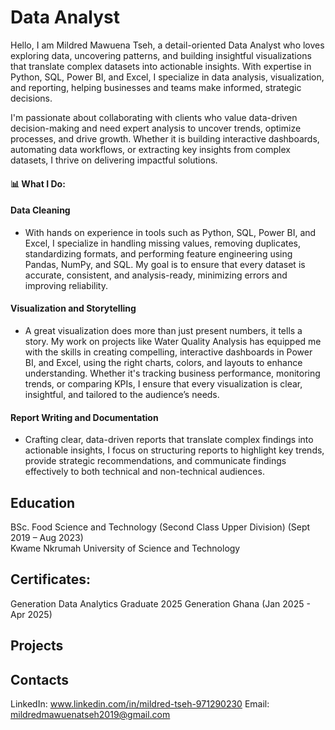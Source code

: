 # Data Analyst
Hello, I am Mildred Mawuena Tseh, a detail-oriented Data Analyst who loves exploring data, uncovering patterns, and building insightful visualizations that translate complex datasets into actionable insights. With expertise in Python, SQL, Power BI, and Excel, I specialize in data analysis, visualization, and reporting, helping businesses and teams make informed, strategic decisions.

I'm passionate about collaborating with clients who value data-driven decision-making and need expert analysis to uncover trends, optimize processes, and drive growth. Whether it is building interactive dashboards, automating data workflows, or extracting key insights from complex datasets, I thrive on delivering impactful solutions.

#### 📊 What I Do:

#### Data Cleaning
- With hands on experience in tools such as Python, SQL, Power BI, and Excel, I specialize in handling missing values, removing duplicates, standardizing formats, and performing feature engineering using Pandas, NumPy, and SQL. My goal is to ensure that every dataset is accurate, consistent, and analysis-ready, minimizing errors and improving reliability.

#### Visualization and Storytelling
- A great visualization does more than just present numbers, it tells a story. My work on projects like Water Quality Analysis has equipped me with the skills in creating compelling, interactive dashboards in Power BI, and Excel, using the right charts, colors, and layouts to enhance understanding. Whether it's tracking business performance, monitoring trends, or comparing KPIs, I ensure that every visualization is clear, insightful, and tailored to the audience’s needs.

#### Report Writing and Documentation
- Crafting clear, data-driven reports that translate complex findings into actionable insights, I focus on structuring reports to highlight key trends, provide strategic recommendations, and communicate findings effectively to both technical and non-technical audiences.

## Education
BSc. Food Science and Technology (Second Class Upper Division) (Sept 2019 – Aug 2023)  
Kwame Nkrumah University of Science and Technology 

## Certificates: 
Generation Data Analytics Graduate 2025 
Generation Ghana (Jan 2025 - Apr 2025)

## Projects

## Contacts
LinkedIn: www.linkedin.com/in/mildred-tseh-971290230
Email: mildredmawuenatseh2019@gmail.com
